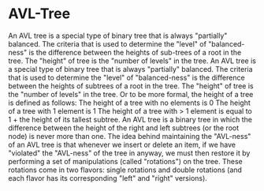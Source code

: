 # AVL-Tree
An AVL tree is a special type of binary tree that is always "partially" balanced. The criteria that is used to determine the "level" of "balanced-ness" is the difference between the heights of sub-trees of a root in the tree. The "height" of tree is the "number of levels" in the tree.
An AVL tree is a special type of binary tree that is always "partially" balanced. The criteria that is used to determine the "level" of "balanced-ness" is the difference between the heights of subtrees of a root in the tree. The "height" of tree is the "number of levels" in the tree. Or to be more formal, the height of a tree is defined as follows:
The height of a tree with no elements is 0
The height of a tree with 1 element is 1
The height of a tree with > 1 element is equal to 1 + the height of its tallest subtree.
An AVL tree is a binary tree in which the difference between the height of the right and left subtrees (or the root node) is never more than one.
The idea behind maintaining the "AVL-ness" of an AVL tree is that whenever we insert or delete an item, if we have "violated" the "AVL-ness" of the tree in anyway, we must then restore it by performing a set of manipulations (called "rotations") on the tree. These rotations come in two flavors: single rotations and double rotations (and each flavor has its corresponding "left" and "right" versions).
